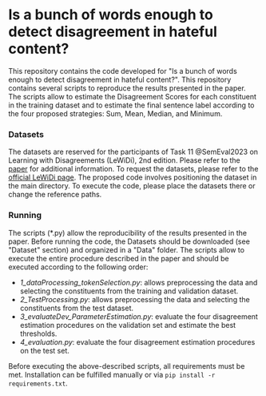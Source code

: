 # Is a bunch of words enough to detect disagreement in hateful content?

This repository contains the code developed for "Is a bunch of words enough to detect disagreement in hateful content?". 
This repository contains several scripts to reproduce the results presented in the paper. 
The scripts allow to estimate the Disagreement Scores for each constituent in the training dataset and to estimate the final sentence label according to the four proposed strategies: Sum, Mean, Median, and Minimum. 

### Datasets
The datasets are reserved for the participants of Task 11 @SemEval2023 on Learning with Disagreements (LeWiDi), 2nd edition. Please refer to the [paper](https://aclanthology.org/2023.semeval-1.314/) for additional information.
To request the datasets, please refer to the [official LeWiDi page](https://le-wi-di.github.io/).
The proposed code involves positioning the dataset in the main directory. To execute the code, please place the datasets there or change the reference paths.

### Running
The scripts (*.py) allow the reproducibility of the results presented in the paper.
Before running the code, the Datasets should be downloaded (see "Dataset" section) and organized in a "Data" folder.
The scripts allow to execute the entire procedure described in the paper and should be executed according to the following order:
- *1_dataProcessing_tokenSelection.py*: allows preprocessing the data and selecting the constituents from the training and validation dataset.
- *2_TestProcessing.py*: allows preprocessing the data and selecting the constituents from the test dataset.
- *3_evaluateDev_ParameterEstimation.py*: evaluate the four disagreement estimation procedures on the validation set and estimate the best thresholds.
- *4_evaluation.py*: evaluate the four disagreement estimation procedures on the test set.
  
Before executing the above-described scripts, all requirements must be met. Installation can be fulfilled manually or via `pip install -r requirements.txt`.

